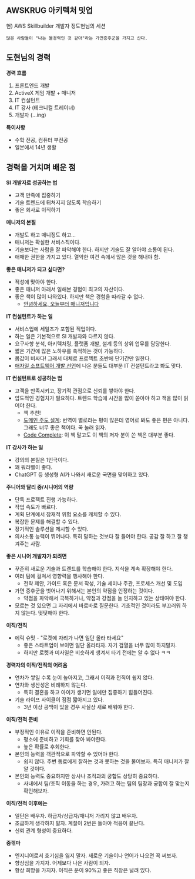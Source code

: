 ## AWSKRUG 아키텍처 밋업

현) AWS Skillbuilder 개발자 정도현님의 세션

```
많은 사람들이 "나는 물경력인 것 같아"라는 가면증후군을 가지고 산다.
```

## 도현님의 경력

**경력 흐름**
1. 프론트엔드 개발
2. ActiveX 게임 개발 + 매니저
3. IT 컨설턴트
4. IT 강사 (테크니컬 트레이너)
5. 개발자 (...ing)

**특이사항**
- 수학 전공, 컴퓨터 부전공
- 일본에서 14년 생활

## 경력을 거치며 배운 점

**SI 개발자로 성공하는 법**
- 고객 만족에 집중하기
- 기술 트렌드에 뒤쳐지지 않도록 학습하기
- 좋은 회사로 이직하기

**매니저의 본질**
- 개발도 하고 매니징도 하고...
- 매니저는 확실한 서비스직이다.
- 기술보다는 사람을 잘 파악해야 한다. 하지만 기술도 잘 알아야 소통이 된다.
- 애매한 권한을 가지고 있다. 열악한 여건 속에서 많은 것을 해내야 함.

**좋은 매니저가 되고 싶다면?**
- 적성에 맞아야 한다.
- 좋은 매니저 아래서 일해본 경험이 최고의 자산이다.
- 좋은 책이 많이 나와있다. 하지만 책은 경험을 따라갈 수 없다.
  - [안녕하세요, 오늘부터 매니저입니다](https://product.kyobobook.co.kr/detail/S000211469864)

**IT 컨설턴트가 하는 일**
- 서비스업에 세일즈가 포함된 직업이다.
- 하는 일은 기본적으로 SI 개발자와 다르지 않다.
- 요구사항 분석, 아키텍처링, 플랫폼 개발, 설계 등의 상위 업무를 담당한다.
- 짧은 기간에 많은 노하우를 축적하는 것이 가능하다.
- 몸값이 비싸다! 그래서 대체로 프로젝트 초반에 단기간만 일한다.
- [애자일 소프트웨어 개발 선언](https://agilemanifesto.org/iso/ko/manifesto.html)에 나온 분들도 대부분 IT 컨설턴트라고 봐도 맞다.

**IT 컨설턴트로 성공하는 법**
- 고객을 만족시키고, 장기적 관점으로 신뢰를 쌓아야 한다.
- 압도적인 경험치가 필요하다. 트렌드 학습에 시간을 많이 쏟아야 하고 책을 많이 읽어야 한다.
  - 책 추천!
  - [도메인 주도 설계](https://product.kyobobook.co.kr/detail/S000001514402): 번역이 별로라는 평이 많은데 영어로 봐도 좋은 편은 아니다. 그래도 너무 좋은 책이다. 꾹 눌러 읽자.
  - [Code Complete](https://product.kyobobook.co.kr/detail/S000001766290): 이 책 말고도 이 책의 저자 분이 쓴 책은 대부분 좋다.

**IT 강사가 하는 일**
- 강의의 본질은 1인극이다.
- 꽤 워라밸이 좋다.
- ChatGPT 등 생성형 AI가 나와서 새로운 국면을 맞이하고 있다.

**주니어와 달리 중/시니어의 역량**
- 단독 프로젝트 진행 가능하다.
- 작업 속도가 빠르다.
- 계획 단계에서 잠재적 위험 요소를 캐치할 수 있다.
- 복잡한 문제를 해결할 수 있다.
- 장기적인 솔루션을 제시할 수 있다.
- 의사소통 능력이 뛰어나다. 특히 말하는 것보다 잘 들어야 한다. 공감 잘 하고 잘 챙겨주는 사람.

**좋은 시니어 개발자가 되려면**
- 꾸준히 새로운 기술과 트렌드를 학습해야 한다. 지식을 계속 확장해야 한다.
- 여러 팀에 걸쳐서 영향력을 행사해야 한다.
  - 전략 제안, 가이드 혹은 문서 작성, 기술 세미나 주관, 프로세스 개선 및 도입
- 가면 증후군을 벗어나기 위해서는 본인의 약점을 인정하는 것이다.
  - 약점을 파악해서 극복하거나, 약점과 강점을 늘 인지하고 있는 상태여야 한다.
- 모르는 것 있으면 그 자리에서 바로바로 질문한다. 기초적인 것이라도 부끄러워 하지 않는다. 떳떳해야 한다.

**이직/전직**
- 에릭 슈밋 - "로켓에 자리가 나면 일단 올라 타세요"
  - 좋은 스타트업이 보이면 일단 올라타자. 자기 검열을 너무 많이 하지말자.
  - 하지만 로켓과 미사일은 비슷하게 생겨서 타기 전에는 알 수 없다 ㅋㅋ

**경력자의 이직/전직의 어려움**
- 연차가 쌓일 수록 눈이 높아지고, 그래서 이직과 전직이 쉽지 않다.
- 연차와 생산성은 비례하지 않는다.
  - 특히 결혼을 하고 아이가 생기면 일에만 집중하기 힘들어진다.
- 기술 라이프 사이클이 점점 짧아지고 있다.
  - 3년 이상 공백이 있을 경우 사실상 새로 배워야 한다.

**이직/전적 준비**
- 부정적인 이유로 이직을 준비하면 안된다.
  - 평소에 준비하고 기회를 찾아 봐야한다.
  - 높은 확률로 후회한다.
- 본인의 능력을 객관적으로 파악할 수 있어야 한다.
  - 쉽지 않다. 주변 동료에게 잘하는 것과 못하는 것을 물어보자. 특히 매니저가 잘 알 것이다.
- 본인의 능력도 중요하지만 상사나 조직과의 궁합도 상당히 중요하다.
  - 사내에서 팀/조직 이동을 하는 경우, 가려고 하는 팀의 팀장과 궁합이 잘 맞는지 확인해보자.

**이직/전적 이후에는**
- 일단은 배우자. 하급자/상급자/매니저 가리지 않고 배우자.
- 조급하게 생각하지 말자. 계절이 2번은 돌아야 적응이 끝난다.
- 신뢰 관계 형성이 중요하다.

**중꺾마**
- 엔지니어로서 호기심을 잃지 말자. 새로운 기술이나 언어가 나오면 꼭 써보자.
- 향상심을 가지자. 어제보다 나은 사람이 되자.
- 항상 희망을 가지자. 이직은 운이 90%고 좋은 직장은 널려 있다.


